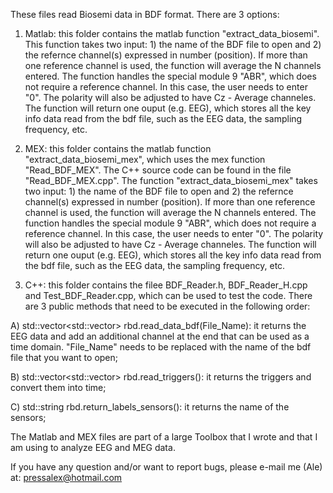 These files read Biosemi data in BDF format. There are 3 options:

1) Matlab: this folder contains the matlab function "extract_data_biosemi". This function takes two input: 1) the name of the BDF file to open and 2) the refernce channel(s) expressed in number (position). If more than one reference channel is used, the function will average the N channels entered. The function handles the special module 9 "ABR", which does not require a reference channel. In this case, the user needs to enter "0". The polarity will also be adjusted to have Cz - Average channeles. The function will return one ouput (e.g. EEG), which stores all the key info data read from the bdf file, such as the EEG data, the sampling frequency, etc.

2) MEX: this folder contains the matlab function "extract_data_biosemi_mex", which uses the mex function "Read_BDF_MEX". The C++ source code can be found in the file "Read_BDF_MEX.cpp". The function "extract_data_biosemi_mex" takes two input: 1) the name of the BDF file to open and 2) the refernce channel(s) expressed in number (position). If more than one reference channel is used, the function will average the N channels entered. The function handles the special module 9 "ABR", which does not require a reference channel. In this case, the user needs to enter "0". The polarity will also be adjusted to have Cz - Average channeles. The function will return one ouput (e.g. EEG), which stores all the key info data read from the bdf file, such as the EEG data, the sampling frequency, etc.

3) C++: this folder contains the filee BDF_Reader.h, BDF_Reader_H.cpp and Test_BDF_Reader.cpp, which can be used to test the code. There are 3 public methods that need to be executed in the following order:

A) std::vector<std::vector<double>> rbd.read_data_bdf(File_Name): it returns the EEG data and add an additional channel at the end that can be used as a time domain. "File_Name" needs to be replaced with the name of the bdf file that you want to open;

B) std::vector<std::vector<double>> rbd.read_triggers(): it returns the triggers and convert them into time;

C) std::string rbd.return_labels_sensors(): it returns the name of the sensors;

The Matlab and MEX files are part of a large Toolbox that I wrote and that I am using to analyze EEG and MEG data.

If you have any question and/or want to report bugs, please e-mail me (Ale) at: pressalex@hotmail.com
